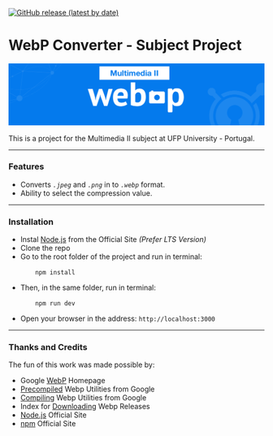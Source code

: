 [![GitHub release (latest by date)](https://img.shields.io/github/v/release/RetlavSource/WebP_Converter?color=brightgreen&label=latest%20release)](https://github.com/RetlavSource/WebP_Converter/releases)

# WebP Converter - Subject Project
![WebP Converter Info Banner](public/img/heading.png)

This is a project for the Multimedia II subject at UFP University - Portugal.

---

### Features
- Converts *`.jpeg`* and *`.png`* in to *`.webp`* format.
- Ability to select the compression value.

---

### Installation
- Instal [Node.js](https://nodejs.org/en/download/) from the Official Site *(Prefer LTS Version)*
- Clone the repo
- Go to the root folder of the project and run in terminal: 
    ```shell
        npm install
    ```
- Then, in the same folder, run in terminal: 
    ```shell
        npm run dev
    ```
- Open your browser in the address: `http://localhost:3000`

---

### Thanks and Credits
The fun of this work was made possible by:
- Google [WebP](https://developers.google.com/speed/webp) Homepage
- [Precompiled](https://developers.google.com/speed/webp/docs/precompiled) Webp Utilities from Google
- [Compiling](https://developers.google.com/speed/webp/docs/compiling) Webp Utilities from Google
- Index for [Downloading](https://storage.googleapis.com/downloads.webmproject.org/releases/webp/index.html) Webp Releases
- [Node.js](https://nodejs.org/en/) Official Site
- [npm](https://www.npmjs.com) Official Site
